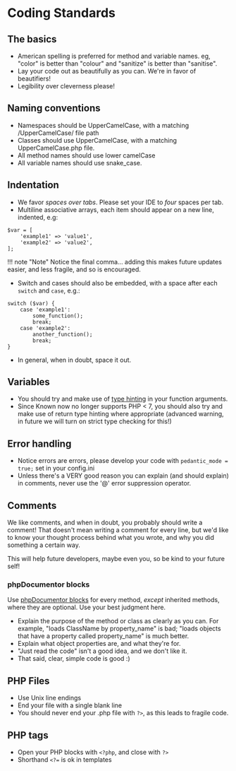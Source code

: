 # Coding Standards

## The basics

* American spelling is preferred for method and variable names. eg, "color" is better than "colour" and "sanitize" is better than "sanitise".
* Lay your code out as beautifully as you can. We're in favor of beautifiers!
* Legibility over cleverness please!

## Naming conventions

* Namespaces should be UpperCamelCase, with a matching /UpperCamelCase/ file path
* Classes should use UpperCamelCase, with a matching UpperCamelCase.php file.
* All method names should use lower camelCase 
* All variable names should use snake_case.

## Indentation

* We favor *spaces over tabs*. Please set your IDE to *four* spaces per tab.
* Multiline associative arrays, each item should appear on a new line, indented, e.g:

```
$var = [
    'example1' => 'value1',
    'example2' => 'value2',
];
```
!!! note "Note"
    Notice the final comma... adding this makes future updates easier, and less fragile, and so is encouraged.

* Switch and cases should also be embedded, with a space after each ```switch``` and ```case```, e.g.:
```
switch ($var) {
    case 'example1':
        some_function();
        break;
    case 'example2':
        another_function();
        break;
}
```
* In general, when in doubt, space it out.

## Variables

* You should try and make use of [type hinting](https://www.php.net/manual/en/functions.arguments.php#functions.arguments.type-declaration) in your function arguments.
* Since Known now no longer supports PHP < 7, you should also try and make use of return type hinting where appropriate (advanced warning, in future we will turn on strict type checking for this!)

## Error handling

* Notice errors are errors, please develop your code with ```pedantic_mode = true;``` set in your config.ini
* Unless there's a VERY good reason you can explain (and should explain) in comments, never use the '@' error suppression operator.

## Comments

We like comments, and when in doubt, you probably should write a comment! That doesn't mean writing a comment for every line, but 
we'd like to know your thought process behind what you wrote, and why you did something a certain way. 

This will help future developers, maybe even you, so be kind to your future self!

### phpDocumentor blocks

Use [phpDocumentor blocks](http://docs.phpdoc.org/references/phpdoc/basic-syntax.html) for every method, *except* inherited methods, where they are optional. Use your best judgment here.

* Explain the purpose of the method or class as clearly as you can. For example, "loads ClassName by property_name" is bad; 
  "loads objects that have a property called property_name" is much better.
* Explain what object properties are, and what they're for.
* "Just read the code" isn't a good idea, and we don't like it.
* That said, clear, simple code is good :)

## PHP Files

* Use Unix line endings
* End your file with a single blank line
* You should never end your .php file with ```?>```, as this leads to fragile code.

## PHP tags

* Open your PHP blocks with ```<?php```, and close with ```?>```
* Shorthand ```<?=``` is ok in templates
